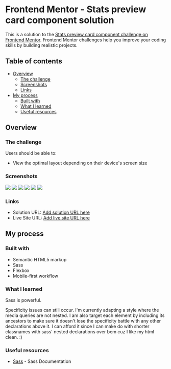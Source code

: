 # Frontend Mentor - Stats preview card component solution

This is a solution to the [Stats preview card component challenge on Frontend Mentor](https://www.frontendmentor.io/challenges/stats-preview-card-component-8JqbgoU62). Frontend Mentor challenges help you improve your coding skills by building realistic projects.

## Table of contents

- [Overview](#overview)
  - [The challenge](#the-challenge)
  - [Screenshots](#screenshots)
  - [Links](#links)
- [My process](#my-process)
  - [Built with](#built-with)
  - [What I learned](#what-i-learned)
  - [Useful resources](#useful-resources)

## Overview

### The challenge

Users should be able to:

- View the optimal layout depending on their device's screen size

### Screenshots

![](./images/ss/375.jpg)
![](./images/ss/576.jpg)
![](./images/ss/768.jpg)
![](./images/ss/992.jpg)
![](./images/ss/1200.jpg)
![](./images/ss/1440.jpg)

### Links

- Solution URL: [Add solution URL here](https://your-solution-url.com)
- Live Site URL: [Add live site URL here](https://your-live-site-url.com)

## My process

### Built with

- Semantic HTML5 markup
- Sass
- Flexbox
- Mobile-first workflow

### What I learned

Sass is powerful.

Specificity issues can still occur. I'm currently adapting a style where the media queries are not nested. I am also target each element by including its ancestors to make sure it doesn't lose the specificity battle with any other declarations above it. I can afford it since I can make do with shorter classnames with sass' nested declarations over bem cuz I like my html clean. :)

### Useful resources

- [Sass](https://sass-lang.com/documentation) - Sass Documentation

